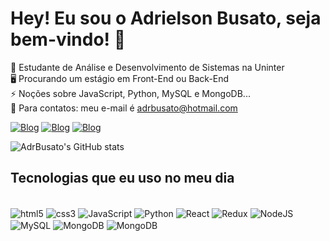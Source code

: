 <h1>Hey! Eu sou o Adrielson Busato, seja bem-vindo! 🙏</h1>

🚀 Estudante de Análise e Desenvolvimento de Sistemas na Uninter <br>
🖥️ Procurando um estágio em Front-End ou Back-End <br>
⚡ Noções sobre JavaScript, Python, MySQL e MongoDB... <br>
📩 Para contatos: meu e-mail é adrbusato@hotmail.com

[![Blog](https://img.shields.io/badge/WhatsApp-25D366?style=for-the-badge&logo=whatsapp&logoColor=white)](https://wa.me/qr/2UV6QPUA5VWPL1)
[![Blog](https://img.shields.io/badge/Instagram-E4405F?style=for-the-badge&logo=instagram&logoColor=white)](https://www.instagram.com/adrbusato?igsh=MXRjbGN4MWp2cXFzaA==)
[![Blog](https://img.shields.io/badge/LinkedIn-0077B5?style=for-the-badge&logo=linkedin&logoColor=white)](www.linkedin.com/adrielsonbusato)

![AdrBusato's GitHub stats](https://github-readme-stats.vercel.app/api?username=AdrBusato&show_icons=true&theme=gruvbox)

## Tecnologias que eu uso no meu dia

<div style="display: inline-block"><br>
    <img align="center" alt="html5" src="https://img.shields.io/badge/HTML5-E34F26?style=for-the-badge&logo=html5&logoColor=white">
    <img align="center" alt="css3" src="https://img.shields.io/badge/CSS3-1572B6?style=for-the-badge&logo=css3&logoColor=white">
    <img align="center" alt="JavaScript" src="https://img.shields.io/badge/JavaScript-F7DF1E?style=for-the-badge&logo=javascript&logoColor=black">
    <img align="center" alt="Python" src="https://img.shields.io/badge/Python-14354C?style=for-the-badge&logo=python&logoColor=white">
    <img align="center" alt="React" src="https://img.shields.io/badge/React-20232A?style=for-the-badge&logo=react&logoColor=61DAFB">
    <img align="center" alt="Redux" src="https://img.shields.io/badge/Redux-593D88?style=for-the-badge&logo=redux&logoColor=white">
    <img align="center" alt="NodeJS" src="https://img.shields.io/badge/Node.js-43853D?style=for-the-badge&logo=node.js&logoColor=white">
    <img align="center" alt="MySQL" src="https://img.shields.io/badge/MySQL-00000F?style=for-the-badge&logo=mysql&logoColor=white">
    <img align="center" alt="MongoDB" src="https://img.shields.io/badge/MongoDB-4EA94B?style=for-the-badge&logo=mongodb&logoColor=white">
    <img align="center" alt="MongoDB" src="https://img.shields.io/badge/GIT-E44C30?style=for-the-badge&logo=git&logoColor=white">
</div>
